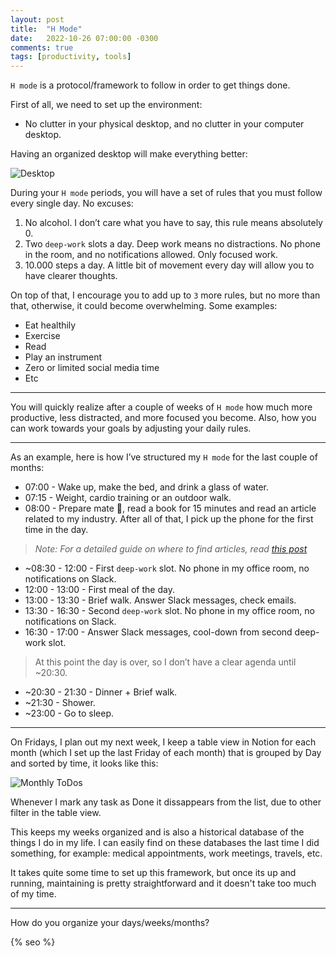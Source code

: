```yaml
---
layout: post
title:  "H Mode"
date:   2022-10-26 07:00:00 -0300
comments: true
tags: [productivity, tools]
---
```


`H mode` is a protocol/framework to follow in order to get things done.

First of all, we need to set up the environment:

- No clutter in your physical desktop, and no clutter in your computer desktop.

Having an organized desktop will make everything better:

![Desktop]({{static.static_files}}/resources/h-mode/h-mode.jpeg)

During your `H mode` periods, you will have a set of rules that you must follow every single day. No excuses:

1. No alcohol. 
I don’t care what you have to say, this rule means absolutely 0.
2. Two `deep-work` slots a day. 
Deep work means no distractions. No phone in the room, and no notifications allowed. Only focused work.
3. 10.000 steps a day.
A little bit of movement every day will allow you to have clearer thoughts.

On top of that, I encourage you to add up to `3` more rules, but no more than that, otherwise, it could become overwhelming. Some examples:

- Eat healthily
- Exercise
- Read
- Play an instrument
- Zero or limited social media time
- Etc

---

You will quickly realize after a couple of weeks of `H mode` how much more productive, less distracted, and more focused you become. Also, how you can work towards your goals by adjusting your daily rules.

---

As an example, here is how I’ve structured my `H mode` for the last couple of months:

- 07:00 - Wake up, make the bed, and drink a glass of water.
- 07:15 - Weight, cardio training or an outdoor walk.
- 08:00 - Prepare mate 🧉, read a book for 15 minutes and read an article related to my industry. After all of that, I pick up the phone for the first time in the day.
 
> _Note: For a detailed guide on where to find articles, read [this post](/2023-04-04-industry-standards/)_

- ~08:30 - 12:00 - First `deep-work` slot. No phone in my office room, no notifications on Slack.
- 12:00 - 13:00 - First meal of the day.
- 13:00 - 13:30 - Brief walk. Answer Slack messages, check emails.
- 13:30 - 16:30 - Second `deep-work` slot. No phone in my office room, no notifications on Slack.
- 16:30 - 17:00 - Answer Slack messages, cool-down from second deep-work slot.

> At this point the day is over, so I don’t have a clear agenda until ~20:30.

- ~20:30 - 21:30 - Dinner + Brief walk.
- ~21:30 - Shower.
- ~23:00 - Go to sleep.

---

On Fridays, I plan out my next week, I keep a table view in Notion for each month (which I set up the last Friday of each month) that is grouped by Day and sorted by time, it looks like this:

![Monthly ToDos]({{static.static_files}}/resources/h-mode/month-to-dos.png)

Whenever I mark any task as Done it dissappears from the list, due to other filter in the table view.

This keeps my weeks organized and is also a historical database of the things I do in my life.  I can easily find on these databases the last time I did something, for example: medical appointments, work meetings, travels, etc.

It takes quite some time to set up this framework, but once its up and running, maintaining is pretty straightforward and it doesn't take too much of my time.

---

How do you organize your days/weeks/months?

<!-- Do not remove - SEO meta tags -->
{% seo %}